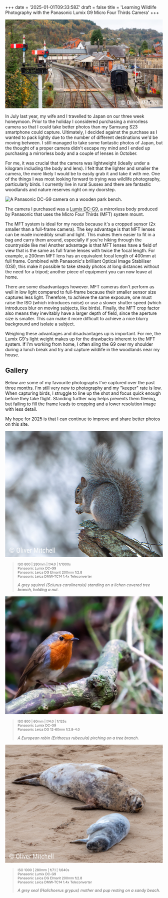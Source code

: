 +++
date = '2025-01-01T09:33:58Z'
draft = false
title = 'Learning Wildlife Photography with the Panasonic Lumix G9 Micro Four Thirds Camera'
+++

![A grey squirrel (Sciurus carolinensis) standing on a lichen covered tree branch, holding a nut.](images/01012025-4.jpg "Grey Squirrel (Sciurus carolinensis)")

In July last year, my wife and I travelled to Japan on our three week honeymoon. Prior to the holiday I considered purchasing a mirrorless camera so that I could take better photos than my Samsung S23 smartphone could capture. Ultimately, I decided against the purchase as I wanted to pack lightly due to the number of different destinations we'd be moving between. I still managed to take some fantastic photos of Japan, but the thought of a proper camera didn't escape my mind and I ended up purchasing a mirrorless body and a couple of lenses in October.

For me, it was crucial that the camera was lightweight (ideally under a kilogram including the body and lens). I felt that the lighter and smaller the camera, the more likely I would be to easily grab it and take it with me. One of the things I was most looking forward to trying was wildlife photography, particularly birds. I currently live in rural Sussex and there are fantastic woodlands and nature reserves right on my doorstep.

![A Panasonic DC-G9 camera on a wooden park bench.](https://cdn.pixabay.com/photo/2019/08/22/20/11/digital-camera-4424316_1280.jpg "Panasonic DC-G9 camera")

The camera I purchased was a [Lumix DC-G9](https://www.panasonic.com/uk/consumer/cameras-camcorders/lumix-mirrorless-cameras/lumix-g-cameras/dc-g9.html), a mirrorless body produced by Panasonic that uses the Micro Four Thirds (MFT) system mount.

The MFT system is ideal for my needs because it's a cropped sensor (2x smaller than a full-frame camera). The key advantage is that MFT lenses can be made incredibly small and light. This makes them easier to fit in a bag and carry them around, especially if you're hiking through the countryside like me! Another advantage is that MFT lenses have a field of view that is the same as full frame lenses with twice the focal length. For example, a 200mm MFT lens has an equivalent focal length of 400mm at full frame. Combined with Panasonic's brilliant Optical Image Stabiliser (OSI), this make it possible to take steady photos at long distances without the need for a tripod; another piece of equipment you can now leave at home.

There are some disadvantages however. MFT cameras don't perform as well in low light compared to full-frame because their smaller sensor size captures less light. Therefore, to achieve the same exposure, one must raise the ISO (which introduces noise) or use a slower shutter speed (which introduces blur on moving subjects, like birds). Finally, the MFT crop factor also means they inevitably have a larger depth of field, since the aperture size is smaller. This can make it more difficult to achieve a nice blurry background and isolate a subject.

Weighing these advantages and disadvantages up is important. For me, the Lumix G9's light weight makes up for the drawbacks inherent to the MFT system. If I'm working from home, I often sling the G9 over my shoulder during a lunch break and try and capture wildlife in the woodlands near my house.

<h2 class="golden-title">Gallery</h2>
Below are some of my favourite photographs I've captured over the past three months. I'm still very new to photography and my "keeper" rate is low. When capturing birds, I struggle to line up the shot and focus quick enough before they take flight. Standing further way helps prevents them fleeing, but failing to fill the frame leads to cropping and a lower resolution image with less detail.

My hope for 2025 is that I can continue to improve and share better photos on this site.

![A grey squirrel (Sciurus carolinensis) standing on a lichen covered tree branch, holding a nut.](images/01012025-1.jpg "Grey Squirrel (Sciurus carolinensis)")

<blockquote>
    <div class="photo-info-wrapper">
        <p class="photo-info-child" style="font-size: 8pt;">
            ISO 800 | 280mm | f/4.0 | 1/1000s<br>
            Panasonic Lumix DC-G9<br>
            Panasonic Leica DG Elmarit 200mm f/2.8<br>
            Panasonic Leica DMW-TC14 1.4x Teleconverter<br>
        </p>
        <p class="photo-info-child" style="font-size: 9.5pt;">
            <i>A grey squirrel (Sciurus carolinensis) standing on a lichen covered tree branch, holding a nut.</i>
        </p>
    </div>
</blockquote>

![A European robin (Erithacus rubecula) pirching on a tree branch.](images/01012025-2.jpg "European robin (Erithacus rubecula)")

<blockquote>
    <div class="photo-info-wrapper">
        <p class="photo-info-child" style="font-size: 8pt;">
            ISO 800 | 60mm | f/4.0 | 1/125s<br>
            Panasonic Lumix DC-G9<br>
            Panasonic Leica DG 12-60mm f/2.8-4.0<br>
        </p>
        <p class="photo-info-child" style="font-size: 9.5pt;">
            <i>A European robin (Erithacus rubecula) pirching on a tree branch.</i>
        </p>
    </div>
</blockquote>

![A grey seal (Halichoerus grypus) mother and pup resting on a sandy beach.](images/01012025-3.jpg "Grey Seal (Halichoerus grypus)")

<blockquote>
    <div class="photo-info-wrapper">
        <p class="photo-info-child" style="font-size: 8pt;">
            ISO 1000 | 280mm | f/7.1 | 1/640s<br>
            Panasonic Lumix DC-G9<br>
            Panasonic Leica DG Elmarit 200mm f/2.8<br>
            Panasonic Leica DMW-TC14 1.4x Teleconverter<br>
        </p>
        <p class="photo-info-child" style="font-size: 9.5pt;">
            <i>A grey seal (Halichoerus grypus) mother and pup resting on a sandy beach.</i>
        </p>
    </div>
</blockquote>
